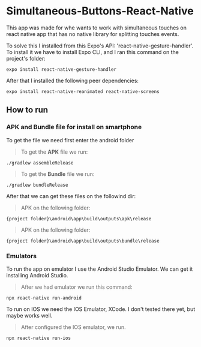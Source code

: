 # Simultaneous-Buttons-React-Native
This app was made for whe wants to work with simultaneous touches on react native app that has no native library for splitting touches events.

To solve this I installed from this Expo's API: 'react-native-gesture-handler'. To install it we have to install Expo CLI, and I ran this command on the project's folder:
```
expo install react-native-gesture-handler
```

After that I installed the following peer dependencies:
```
expo install react-native-reanimated react-native-screens
```

## How to run

### APK and Bundle file for install on smartphone

To get the file we need first enter the android folder 

> To get the **APK** file we run:
```
./gradlew assembleRelease
```

> To get the **Bundle** file we run:
```
./gradlew bundleRelease
```

After that we can get these files on the followind dir:
> APK on the following folder:
```
{project folder}\android\app\build\outputs\apk\release
```
> APK on the following folder:
```
{project folder}\android\app\build\outputs\bundle\release
```

### Emulators
To run the app on emulator I use the Android Studio Emulator. We can get it installing Android Studio.

> After we had emulator we run this command:
```
npx react-native run-android
```

To run on IOS we need the IOS Emulator, XCode. I don't tested there yet, but maybe works well. 

> After configured the IOS emulator, we run.
```
npx react-native run-ios
```

